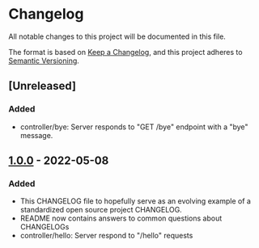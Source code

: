 # Changelog
All notable changes to this project will be documented in this file.

The format is based on [Keep a Changelog](https://keepachangelog.com/en/1.0.0/),
and this project adheres to [Semantic Versioning](https://semver.org/spec/v2.0.0.html).

## [Unreleased]
### Added
- controller/bye: Server responds to "GET /bye" endpoint with a "bye" message.

## [1.0.0] - 2022-05-08
### Added
- This CHANGELOG file to hopefully serve as an evolving example of a
  standardized open source project CHANGELOG.
- README now contains answers to common questions about CHANGELOGs
- controller/hello: Server respond to "/hello" requests

[1.0.0]: https://github.com/olivierlacan/keep-a-changelog/releases/tag/v1.0.0
